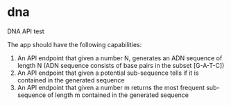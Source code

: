 # dna
DNA API test

The app should have the following capabilities:

1) An API endpoint that given a number N, generates an ADN sequence of length N (ADN sequence consists of base pairs in the subset [G-A-T-C])
2) An API endpoint that given a potential sub-sequence tells if it is contained in the generated sequence
3) An API endpoint that given a number m returns the most frequent sub-sequence of length m contained in the generated sequence
